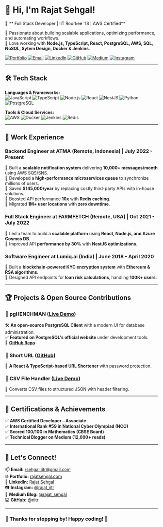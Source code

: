 # 👋 Hi, I'm Rajat Sehgal!  

🚀 ** Full Stack Developer | IIT Roorkee '18 | AWS Certified**  

🔹 Passionate about building scalable applications, optimizing performance, and automating workflows.  
🔹 Love working with **Node.js, TypeScript, React, PostgreSQL, AWS, SQL, NoSQL, Sytem Design, Docker & Jenkins**.  

[![Portfolio](https://img.shields.io/badge/Portfolio-%23000000.svg?&style=for-the-badge&logo=firefox&logoColor=white)](https://rajatsehgal.com/)
[![Email](https://img.shields.io/badge/Email-D14836?style=for-the-badge&logo=gmail&logoColor=white)](mailto:rsehgal.iitr@gmail.com)
[![LinkedIn](https://img.shields.io/badge/LinkedIn-%230077B5.svg?&style=for-the-badge&logo=linkedin&logoColor=white)](https://www.linkedin.com/in/rajatsehgal95iitr/)
[![GitHub](https://img.shields.io/badge/GitHub-%2312100E.svg?&style=for-the-badge&logo=github&logoColor=white)](https://github.com/riitr)
[![Medium](https://img.shields.io/badge/Medium-%23000000.svg?&style=for-the-badge&logo=medium&logoColor=white)](https://medium.com/@rajat_sehgal)
[![Instagram](https://img.shields.io/badge/Instagram-%23E4405F.svg?&style=for-the-badge&logo=instagram&logoColor=white)](https://www.instagram.com/rajat_iitr/)



---

## 🛠 **Tech Stack**
**Languages & Frameworks:**  
![JavaScript](https://img.shields.io/badge/JavaScript-%23F7DF1E.svg?style=for-the-badge&logo=javascript&logoColor=black)
![TypeScript](https://img.shields.io/badge/TypeScript-%23007ACC.svg?style=for-the-badge&logo=typescript&logoColor=white)
![Node.js](https://img.shields.io/badge/Node.js-%2343853D.svg?style=for-the-badge&logo=node.js&logoColor=white)
![React](https://img.shields.io/badge/React-%2361DAFB.svg?style=for-the-badge&logo=react&logoColor=black)
![NestJS](https://img.shields.io/badge/NestJS-%23E0234E.svg?style=for-the-badge&logo=nestjs&logoColor=white)
![Python](https://img.shields.io/badge/Python-%233776AB.svg?style=for-the-badge&logo=python&logoColor=white)
![PostgreSQL](https://img.shields.io/badge/PostgreSQL-%234169E1.svg?style=for-the-badge&logo=postgresql&logoColor=white)

**Tools & Cloud Services:**  
![AWS](https://img.shields.io/badge/AWS-%23FF9900.svg?style=for-the-badge&logo=amazon-aws&logoColor=white)
![Docker](https://img.shields.io/badge/Docker-%230db7ed.svg?style=for-the-badge&logo=docker&logoColor=white)
![Jenkins](https://img.shields.io/badge/Jenkins-%23D24939.svg?style=for-the-badge&logo=jenkins&logoColor=white)
![Redis](https://img.shields.io/badge/Redis-%23DC382D.svg?style=for-the-badge&logo=redis&logoColor=white)

---

## 💼 **Work Experience**
### **Backend Engineer at ATMA (Remote, Indonesia) | July 2022 - Present**
🔹 Built a **scalable notification system** delivering **10,000+ messages/month** using AWS SQS/SNS.  
🔹 Developed a **high-performance microservices queue** to synchronize millions of users.  
🔹 Saved **$145,000/year** by replacing costly third-party APIs with in-house solutions.  
🔹 Boosted API performance **10x** with **Redis caching**.  
🔹 Migrated **1M+ user locations** with **zero downtime**.  

### **Full Stack Engineer at FARMFETCH (Remote, USA) | Oct 2021 - July 2022**
🔹 Led a team to build a **scalable platform** using **React, Node.js, and Azure Cosmos DB**.  
🔹 Improved API **performance by 30%** with **NestJS optimizations**.  

### **Software Engineer at Lumiq.ai (India) | June 2018 - April 2020**
🔹 Built a **blockchain-powered KYC encryption system** with **Ethereum & RSA algorithms**.  
🔹 Designed API endpoints for **loan risk calculations**, handling **100K+ users**.  

---


## 🏆 **Projects & Open Source Contributions**
### 🔹 **pgHENCHMAN** ([Live Demo](https://pghenchman.netlify.app/))  
🛠 **An open-source PostgreSQL Client** with a modern UI for database administration.  
✅ **Featured on PostgreSQL's official website** under development tools.  
🔗 **[GitHub Repo](https://github.com/riitr/pgHENCHMAN)**  

### 🔹 **Short URL** ([GitHub](https://github.com/riitr/url-shortner))  
🔗 **A React & TypeScript-based URL Shortener** with password protection.  

### 🔹 **CSV File Handler** ([Live Demo](https://csv-file-handler.netlify.app/))  
📂 Converts CSV files to structured JSON with header filtering.  


---

## 🎯 **Certifications & Achievements**
✅ **AWS Certified Developer – Associate**  
✅ **International Rank #59 in National Cyber Olympiad (NCO)**  
✅ **Scored 100/100 in Mathematics (CBSE Board)**  
✅ **Technical Blogger on Medium (12,000+ reads)**  

---


## 🚀 **Let's Connect!**
📫 **Email:** [rsehgal.iitr@gmail.com](mailto:rsehgal.iitr@gmail.com)  
🌐 **Portfolio:** [rajatsehgal.com](https://rajatsehgal.com/)  
💼 **LinkedIn:** [Rajat Sehgal](https://www.linkedin.com/in/rajatsehgal95iitr/)  
📷 **Instagram:** [@rajat_iitr](https://www.instagram.com/rajat_iitr/)  
📝 **Medium Blog:** [@rajat_sehgal](https://medium.com/@rajat_sehgal)  
💻 **GitHub:** [@riitr](https://github.com/riitr)  

---

### 🎉 **Thanks for stopping by!** Happy coding! 🚀  
